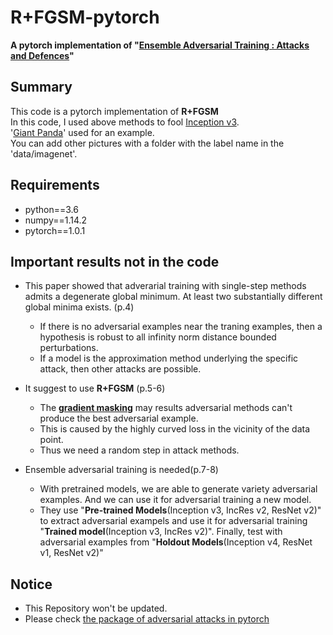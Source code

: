 # R+FGSM-pytorch
**A pytorch implementation of "[Ensemble Adversarial Training : Attacks and Defences](https://arxiv.org/abs/1705.07204)"**

## Summary
This code is a pytorch implementation of **R+FGSM**   
In this code, I used above methods to fool [Inception v3](https://arxiv.org/abs/1512.00567).   
'[Giant Panda](http://www.image-net.org/)' used for an example.   
You can add other pictures with a folder with the label name in the 'data/imagenet'.    

## Requirements
* python==3.6   
* numpy==1.14.2   
* pytorch==1.0.1   

## Important results not in the code
- This paper showed that adverarial training with single-step methods admits a degenerate global minimum. At least two substantially different global minima exists. (p.4)
  - If there is no adversarial examples near the traning examples, then a hypothesis is robust to all infinity norm distance bounded perturbations.
  - If a model is the approximation method underlying the specific attack, then other attacks are possible.
- It suggest to use **R+FGSM** (p.5-6)
  - The **[gradient masking](https://seclab.stanford.edu/AdvML2017/slides/17-09-aro-aml.pdf)** may results adversarial methods can't produce the best adversarial example.
  - This is caused by the highly curved loss in the vicinity of the data point.
  - Thus we need a random step in attack methods.

- Ensemble adversarial training is needed(p.7-8)
  - With pretrained models, we are able to generate variety adversarial examples. And we can use it for adversarial training a new model.
  - They use "**Pre-trained Models**(Inception v3, IncRes v2, ResNet v2)" to extract adversarial exampels and use it for adversarial training "**Trained model**(Inception v3, IncRes v2)". Finally, test with adversarial examples from "**Holdout Models**(Inception v4, ResNet v1, ResNet v2)"
  
## Notice
- This Repository won't be updated.
- Please check [the package of adversarial attacks in pytorch](https://github.com/Harry24k/adversairal-attacks-pytorch)
